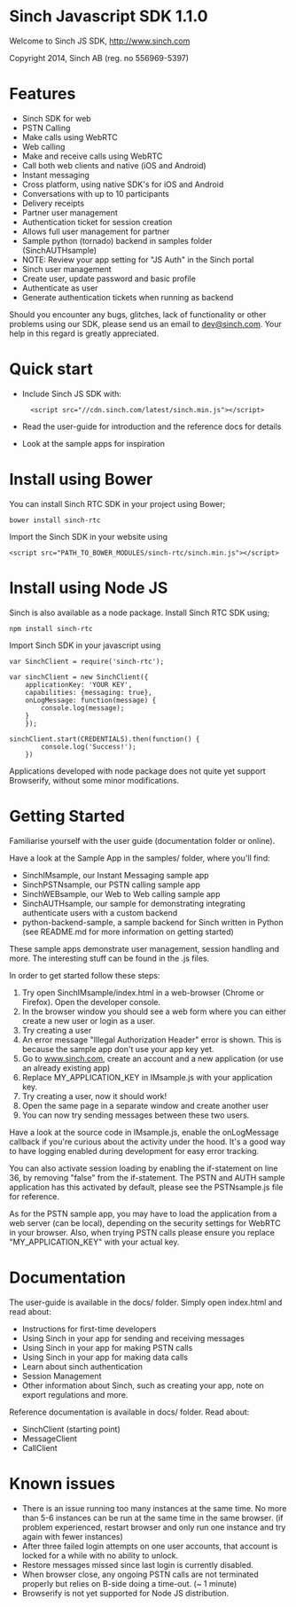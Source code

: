 Sinch Javascript SDK 1.1.0
==========================
Welcome to Sinch JS SDK, http://www.sinch.com

Copyright 2014, Sinch AB (reg. no 556969-5397)


Features
========
- Sinch SDK for web
- PSTN Calling
 - Make calls using WebRTC
- Web calling 
 - Make and receive calls using WebRTC
 - Call both web clients and native (iOS and Android)
- Instant messaging
 - Cross platform, using native SDK's for iOS and Android
 - Conversations with up to 10 participants
 - Delivery receipts
- Partner user management
 - Authentication ticket for session creation
 - Allows full user management for partner
 - Sample python (tornado) backend in samples folder (SinchAUTHsample)
 - NOTE: Review your app setting for "JS Auth" in the Sinch portal
- Sinch user management
 - Create user, update password and basic profile
 - Authenticate as user
 - Generate authentication tickets when running as backend

Should you encounter any bugs, glitches, lack of functionality or other problems
using  our SDK, please send us an email to dev@sinch.com. 
Your help in this regard is greatly appreciated.


Quick start
===========

- Include Sinch JS SDK with:

		<script src="//cdn.sinch.com/latest/sinch.min.js"></script>

- Read the user-guide for introduction and the reference docs for details

- Look at the sample apps for inspiration


Install using Bower
===================

You can install Sinch RTC SDK in your project using Bower;

	bower install sinch-rtc

Import the Sinch SDK in your website using

	<script src="PATH_TO_BOWER_MODULES/sinch-rtc/sinch.min.js"></script>


Install using Node JS
=====================

Sinch is also available as a node package. Install Sinch RTC SDK using;

	npm install sinch-rtc

Import Sinch SDK in your javascript using

	var SinchClient = require('sinch-rtc');

	var sinchClient = new SinchClient({
		applicationKey: 'YOUR KEY',
		capabilities: {messaging: true},
		onLogMessage: function(message) {
			console.log(message);
		}
		});

	sinchClient.start(CREDENTIALS).then(function() {
			console.log('Success!');
		})

Applications developed with node package does not quite yet support Browserify,
without some minor modifications.


Getting Started
===============
Familiarise yourself with the user guide (documentation folder or online).

Have a look at the Sample App in the samples/ folder, where you'll find:
- SinchIMsample, our Instant Messaging sample app
- SinchPSTNsample, our PSTN calling sample app
- SinchWEBsample, our Web to Web calling sample app
- SinchAUTHsample, our sample for demonstrating integrating authenticate 
  users with a custom backend
- python-backend-sample, a sample backend for Sinch written in Python 
  (see README.md for more information on getting started)

These sample apps demonstrate user management, session handling and more. 
The interesting stuff can be found in the .js files.

In order to get started follow these steps: 

1. Try open SinchIMsample/index.html in a web-browser (Chrome or Firefox). 
   Open the developer console. 
2. In the browser window you should see a web form where you can either create 
   a new user or login as a user. 
3. Try creating a user
4. An error message "Illegal Authorization Header" error is shown. This is 
   because the sample app don't use your app key yet. 
5. Go to www.sinch.com, create an account and a new application (or use an 
   already existing app)
6. Replace MY_APPLICATION_KEY in IMsample.js with your application key. 
7. Try creating a user, now it should work!
8. Open the same page in a separate window and create another user
9. You can now try sending messages between these two users.

Have a look at the source code in IMsample.js, enable the onLogMessage callback 
if you're curious about the activity under the hood. It's a good way to have 
logging enabled during development for easy error tracking.

You can also activate session loading by enabling the if-statement on line 36, 
by removing "false" from the if-statement. The PSTN and AUTH sample application 
has this activated by default, please see the PSTNsample.js file for reference.

As for the PSTN sample app, you may have to load the application from a web 
server (can be local), depending on the security settings for WebRTC in your 
browser. Also, when trying PSTN calls please ensure you replace 
"MY_APPLICATION_KEY" with your actual key. 


Documentation
=============
The user-guide is available in the docs/ folder. 
Simply open index.html and read about:

- Instructions for first-time developers
- Using Sinch in your app for sending and receiving messages
- Using Sinch in your app for making PSTN calls
- Using Sinch in your app for making data calls
- Learn about sinch authentication 
- Session Management 
- Other information about Sinch, such as creating your app, note on export 
  regulations and more.

Reference documentation is available in docs/ folder. Read about: 

- SinchClient (starting point)
- MessageClient
- CallClient


Known issues
============
- There is an issue running too many instances at the same time. No more than 
  5-6 instances can be run at the same time in the same browser. 
  (if problem experienced, restart browser and only run one instance and try 
  again with fewer instances)
- After three failed login attempts on one user accounts, that account is 
  locked for a while with no ability to unlock.
- Restore messages missed since last login is currently disabled. 
- When browser close, any ongoing PSTN calls are not terminated properly but 
  relies on B-side doing a time-out. (~ 1 minute)
- Browserify is not yet supported for Node JS distribution. 








